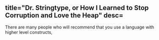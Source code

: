 title="Dr. Stringtype, or How I Learned to Stop Corruption and Love the Heap"
desc=
-
There are many people who will recommend that you use a language with higher level constructs, 